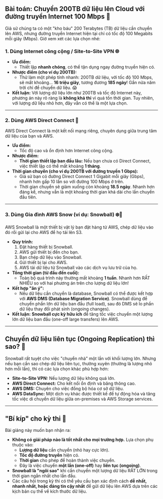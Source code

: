 ## Bài toán: Chuyển 200TB dữ liệu lên Cloud với đường truyền Internet 100 Mbps 🐌

Giả sử chúng ta có một "kho báu" 200 Terabytes (TB) dữ liệu cần chuyển lên AWS, nhưng đường truyền Internet hiện tại chỉ có tốc độ 100 Megabits mỗi giây (Mbps). Giờ xem xét các lựa chọn nhé:

### 1. Dùng Internet công cộng / Site-to-Site VPN 🌐

- **Ưu điểm:**
  - Thiết lập **nhanh chóng**, có thể tận dụng ngay đường truyền hiện có.
- **Nhược điểm (cho ví dụ 200TB):**
  - Thử làm một phép tính nhanh: 200TB dữ liệu, với tốc độ 100 Mbps, sẽ mất khoảng... **16 triệu giây**, tương đương **185 ngày**! Gần nửa năm trời chỉ để chuyển dữ liệu. 😱
- **Kết luận:** Với lượng dữ liệu lớn như 200TB và tốc độ Internet này, phương án này rõ ràng là **không khả thi** vì quá tốn thời gian. Tuy nhiên, với lượng dữ liệu nhỏ hơn, đây vẫn có thể là một lựa chọn.

---

### 2. Dùng AWS Direct Connect 🚀

AWS Direct Connect là một kết nối mạng riêng, chuyên dụng giữa trung tâm dữ liệu của bạn và AWS.

- **Ưu điểm:**
  - Tốc độ cao và ổn định hơn Internet công cộng.
- **Nhược điểm:**
  - **Thời gian thiết lập ban đầu lâu:** Nếu bạn chưa có Direct Connect, việc thiết lập có thể mất khoảng **1 tháng**.
- **Thời gian chuyển (cho ví dụ 200TB với đường truyền 1 Gbps):**
  - Giả sử bạn có đường Direct Connect 1 Gigabit mỗi giây (Gbps), nhanh hơn gấp 10 lần so với đường 100 Mbps ở trên.
  - Thời gian chuyển sẽ giảm xuống còn khoảng **18.5 ngày**. Nhanh hơn đáng kể, nhưng vẫn là một khoảng thời gian khá dài cho lần chuyển đầu tiên.

---

### 3. Dùng Gia đình AWS Snow (ví dụ: Snowball) ❄️🚚

AWS Snowball là một thiết bị vật lý bạn đặt hàng từ AWS, chép dữ liệu vào đó rồi gửi lại cho AWS để họ tải lên S3.

- **Quy trình:**
  1.  Đặt hàng thiết bị Snowball.
  2.  AWS gửi thiết bị đến cho bạn.
  3.  Bạn chép dữ liệu vào Snowball.
  4.  Gửi thiết bị lại cho AWS.
  5.  AWS tải dữ liệu từ Snowball vào các dịch vụ lưu trữ của họ.
- **Tổng thời gian (từ đầu đến cuối):**
  - Toàn bộ quá trình này thường mất khoảng **1 tuần**. Nhanh hơn RẤT NHIỀU so với hai phương án trên cho lượng dữ liệu lớn!
- **Kết hợp "ăn ý":**
  - Nếu dữ liệu cần chuyển là database, Snowball có thể được kết hợp với **AWS DMS (Database Migration Service)**. Snowball dùng để chuyển phần lớn dữ liệu ban đầu (full load), sau đó DMS sẽ lo phần dữ liệu thay đổi phát sinh (ongoing changes).
- **Kết luận:** **Snowball cực kỳ hữu ích** để tăng tốc việc chuyển một lượng lớn dữ liệu ban đầu (one-off large transfers) lên AWS.

---

## Chuyển dữ liệu liên tục (Ongoing Replication) thì sao? 🔄

Snowball rất tuyệt cho việc "chuyển nhà" một lần với khối lượng lớn. Nhưng nếu bạn cần sao chép dữ liệu liên tục, thường xuyên (thường là lượng nhỏ hơn mỗi lần), thì có các lựa chọn khác phù hợp hơn:

- **Site-to-Site VPN:** Nếu lượng dữ liệu không quá lớn.
- **AWS Direct Connect:** Cho kết nối ổn định và băng thông cao.
- **AWS DMS:** Chuyên cho việc đồng bộ hóa cơ sở dữ liệu.
- **AWS DataSync:** Một dịch vụ khác được thiết kế để tự động hóa và tăng tốc việc di chuyển dữ liệu giữa on-premises và AWS Storage services.

---

## "Bí kíp" cho kỳ thi 📝

Bài giảng này muốn bạn nhận ra:

- **Không có giải pháp nào là tốt nhất cho mọi trường hợp.** Lựa chọn phụ thuộc vào:
  - **Lượng dữ liệu** cần chuyển (nhỏ hay cực lớn).
  - **Tốc độ đường truyền** hiện có.
  - **Thời gian** cho phép để hoàn thành việc chuyển.
  - Đây là việc chuyển **một lần (one-off)** hay **liên tục (ongoing)**.
- **Snowball là "ngôi sao"** khi cần chuyển một lượng dữ liệu RẤT LỚN trong thời gian ngắn nhất cho lần đầu.
- Các câu hỏi trong kỳ thi có thể yêu cầu bạn xác định cách **dễ nhất, nhanh nhất, hoặc đáng tin cậy nhất** để gửi dữ liệu lên AWS dựa trên các kịch bản cụ thể về kích thước dữ liệu.
